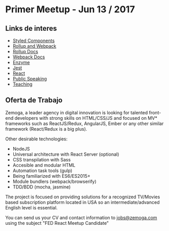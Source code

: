 # Primer Meetup - Jun 13 / 2017

## Links de interes
- [Styled Components](https://styled-components.com)
- [Rollup and Webpack](https://medium.com/webpack/webpack-and-rollup-the-same-but-different-a41ad427058c)
- [Rollup Docs](https://rollupjs.org/)
- [Webpack Docs](https://webpack.js.org/)
- [Enzyme](https://github.com/airbnb/enzyme)
- [Jest](https://facebook.github.io/jest/)
- [React](https://facebook.github.io/react/)
- [Public Speaking](https://medium.freecodecamp.com/public-speaking-transformed-my-life-and-can-change-yours-too-ca8acdbcc188)
- [Teaching](https://www.youtube.com/watch?v=RleN-6uMF04)


## Oferta de Trabajo

Zemoga, a leader agency in digital innovation is looking for talented front-end developers with strong skills on  HTML/CSS/JS and focused on MV* frameworks such as ReactJS/Redux, AngularJS, Ember or any other similar framework (React/Redux is a big plus).

Other desirable technologies:

* NodeJS
* Universal architecture with React Server (optional)
* CSS transpilation with Sass
* Accesible and modular HTML
* Automation task tools (gulp)
* Being familiarized with ES6/ES2015+
* Module bundlers (webpack/browserify)
* TDD/BDD (mocha, jasmine)

The project is focused on providing solutions for a recognized TV/Movies based subscription platform located in USA so an intermediate/advanced English level is essential.

You can send us your CV and contact information to jobs@zemoga.com using the subject "FED React Meetup Candidate"
